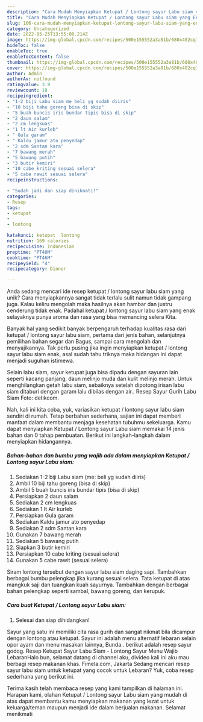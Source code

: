 ```yaml
---
description: "Cara Mudah Menyiapkan Ketupat / Lontong sayur Labu siam yang Enak"
title: "Cara Mudah Menyiapkan Ketupat / Lontong sayur Labu siam yang Enak"
slug: 106-cara-mudah-menyiapkan-ketupat-lontong-sayur-labu-siam-yang-enak
category: Uncategorized
date: 2022-05-25T13:55:00.214Z
image: https://img-global.cpcdn.com/recipes/500e155552a3a81b/680x482cq70/ketupat-lontong-sayur-labu-siam-foto-resep-utama.jpg
hideToc: false
enableToc: true
enableTocContent: false
thumbnail: https://img-global.cpcdn.com/recipes/500e155552a3a81b/680x482cq70/ketupat-lontong-sayur-labu-siam-foto-resep-utama.jpg
cover: https://img-global.cpcdn.com/recipes/500e155552a3a81b/680x482cq70/ketupat-lontong-sayur-labu-siam-foto-resep-utama.jpg
author: Admin
authorAv: notfound
ratingvalue: 3.9
reviewcount: 18
recipeingredient:
- "1-2 biji Labu siam me beli yg sudah diiris"
- "10 biji tahu goreng bisa di skip"
- "5 buah buncis iris bundar tipis bisa di skip"
- "2 daun salam"
- "2 cm lengkuas"
- "1 lt Air kurleb"
- " Gula garam"
- " Kaldu jamur ato penyedap"
- "2 sdm Santan kara"
- "7 bawang merah"
- "5 bawang putih"
- "3 butir kemiri"
- "10 cabe kriting sesuai selera"
- "5 cabe rawit sesuai selera"
recipeinstructions:

- "Sudah jadi dan siap dinikmati!"
categories:
- Resep
tags:
- ketupat
- 
- lontong

katakunci: ketupat  lontong 
nutrition: 169 calories
recipecuisine: Indonesian
preptime: "PT40M"
cooktime: "PT46M"
recipeyield: "4"
recipecategory: Dinner

---
```





Anda sedang mencari ide resep ketupat / lontong sayur labu siam yang unik? Cara menyiapkannya sangat tidak terlalu sulit namun tidak gampang juga. Kalau keliru mengolah maka hasilnya akan hambar dan justru cenderung tidak enak. Padahal ketupat / lontong sayur labu siam yang enak selayaknya punya aroma dan rasa yang bisa memancing selera Kita.





Banyak hal yang sedikit banyak berpengaruh terhadap kualitas rasa dari ketupat / lontong sayur labu siam, pertama dari jenis bahan, selanjutnya pemilihan bahan segar dan Bagus, sampai cara mengolah dan menyajikannya. Tak perlu pusing jika ingin menyiapkan ketupat / lontong sayur labu siam enak,      asal sudah tahu triknya maka hidangan ini dapat menjadi suguhan istimewa.














Selain labu siam, sayur ketupat juga bisa dipadu dengan sayuran lain seperti kacang panjang, daun melinjo muda dan kulit melinjo merah. Untuk menghilangkan getah labu siam, sebaiknya setelah dipotong irisan labu siam ditaburi dengan garam lalu dibilas dengan air.. Resep Sayur Gurih Labu Siam Foto: detikcom.






Nah, kali ini kita coba, yuk, variasikan ketupat / lontong sayur labu siam sendiri di rumah. Tetap berbahan sederhana, sajian ini dapat memberi manfaat dalam membantu menjaga kesehatan tubuhmu sekeluarga. Kamu dapat menyiapkan Ketupat / Lontong sayur Labu siam memakai 14 jenis bahan dan 0 tahap pembuatan. Berikut ini langkah-langkah dalam menyiapkan hidangannya.

<!--inarticleads1-->

##### Bahan-bahan dan bumbu yang wajib ada dalam menyiapkan Ketupat / Lontong sayur Labu siam:

1. Sediakan 1-2 biji Labu siam (me: beli yg sudah diiris)
1. Ambil 10 biji tahu goreng (bisa di skip)
1. Ambil 5 buah buncis iris bundar tipis (bisa di skip)
1. Persiapkan 2 daun salam
1. Sediakan 2 cm lengkuas
1. Sediakan 1 lt Air kurleb
1. Persiapkan  Gula garam
1. Sediakan  Kaldu jamur ato penyedap
1. Sediakan 2 sdm Santan kara
1. Gunakan 7 bawang merah
1. Sediakan 5 bawang putih
1. Siapkan 3 butir kemiri
1. Persiapkan 10 cabe kriting (sesuai selera)
1. Gunakan 5 cabe rawit (sesuai selera)


Siram lontong tersebut dengan sayur labu siam daging sapi. Tambahkan berbagai bumbu pelengkap jika kurang sesuai selera. Tata ketupat di atas mangkuk saji dan tuangkan kuah sayurnya. Tambahkan dengan berbagai bahan pelengkap seperti sambal, bawang goreng, dan kerupuk. 

<!--inarticleads2-->

##### Cara buat Ketupat / Lontong sayur Labu siam:


1. Selesai dan siap dihidangkan!

Sayur yang satu ini memiliki cita rasa gurih dan sangat nikmat bila dicampur dengan lontong atau ketupat. Sayur ini adalah menu alternatif lebaran selain opor ayam dan menu masakan lainnya, Bunda.. berikut adalah resep sayur godog. Resep Ketupat Sayur Labu Siam - Lontong Sayur Menu Wajib LebaranHalo bun, selamat datang di channel aku, divideo kali ini aku mau berbagi resep makanan khas. Fimela.com, Jakarta Sedang mencari resep sayur labu siam untuk ketupat yang cocok untuk Lebaran? Yuk, coba resep sederhana yang berikut ini. 

Terima kasih telah membaca resep yang kami tampilkan di halaman ini. Harapan kami, olahan Ketupat / Lontong sayur Labu siam yang mudah di atas dapat membantu kamu menyiapkan makanan yang lezat untuk keluarga/teman maupun menjadi ide dalam berjualan makanan. Selamat menikmati
